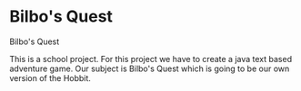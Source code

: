 # Bilbo's Quest
Bilbo's Quest

This is a school project. For this project we have to create a java text based adventure game.
Our subject is Bilbo's Quest which is going to be our own version of the Hobbit.
